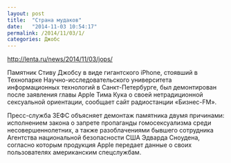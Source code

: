 ```yaml
---
layout: post
title:  "Страна мудаков"
date:   "2014-11-03 10:54:17"
permalink: /2014/11/03/1/
categories: Джобс
---
```

http://lenta.ru/news/2014/11/03/jops/

Памятник Стиву Джобсу в виде гигантского iPhone, стоявший в Технопарке Научно-исследовательского университета информационных технологий в Санкт-Петербурге, был демонтирован после заявления главы Apple Тима Кука о своей нетрадиционной сексуальной ориентации, сообщает сайт радиостанции «Бизнес-FM».

Пресс-служба ЗЕФС объясняет демонтаж памятника двумя причинами: исполнением закона о запрете пропаганды гомосексуализма среди несовершеннолетних, а также разоблачениями бывшего сотрудника Агентства национальной безопасности США Эдварда Сноудена, согласно которым продукция Apple передает данные о своих пользователях американским спецслужбам.


